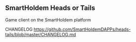 ## SmartHoldem Heads or Tails

Game client on the SmartHoldem platform

CHANGELOG https://github.com/SmartHoldemDAPPs/heads-tails/blob/master/CHANGELOG.md




